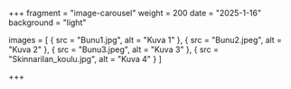 +++
fragment = "image-carousel"
weight = 200
date = "2025-1-16"
background = "light"

images = [
  { src = "Bunu1.jpg", alt = "Kuva 1" },
  { src = "Bunu2.jpeg", alt = "Kuva 2" },
  { src = "Bunu3.jpeg", alt = "Kuva 3" },
  { src = "Skinnarilan_koulu.jpg", alt = "Kuva 4" }
]

+++
